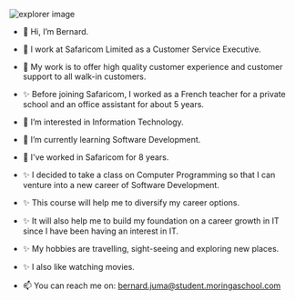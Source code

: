 ![explorer image](https://user-images.githubusercontent.com/93871805/142652464-8cd4e0e9-3b28-48f6-889f-d91c46360a7c.jpg)













-  👋 Hi, I’m Bernard.
-  💞️ I work at Safaricom Limited as a Customer Service Executive.
-  💞️ My work is to offer high quality customer experience and customer support to all walk-in customers.
-  ✨ Before joining Safaricom, I worked as a French teacher for a private school and an office assistant for about 5 years.
-  👀 I’m interested in Information Technology.
-  🌱 I’m currently learning Software Development.
-  💞️ I've worked in Safaricom for 8 years.
-  ✨ I decided to take a class on Computer Programming so that I can venture into a new career of Software Development.
-  ✨ This course will help me to diversify my career options.
-  ✨ It will also help me to build my foundation on a career growth in IT since I have been having an interest in IT.

-  ✨ My hobbies are travelling, sight-seeing and exploring new places.
-  ✨ I also like watching movies.
-  📫 You can reach me on: bernard.juma@student.moringaschool.com




<!---
bernardjuma/bernardjuma is a ✨ special ✨ repository because its `README.md` (this file) appears on your GitHub profile.
You can click the Preview link to take a look at your changes.
--->

